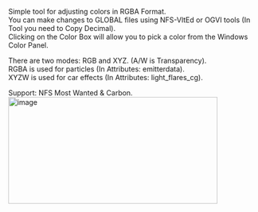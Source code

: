 Simple tool for adjusting colors in RGBA Format.  
You can make changes to GLOBAL files using NFS-VltEd or OGVI tools (In Tool you need to Copy Decimal).  
Clicking on the Color Box will allow you to pick a color from the Windows Color Panel. 

There are two modes: RGB and XYZ. (A/W is Transparency).  
RGBA is used for particles (In Attributes: emitterdata).  
XYZW is used for car effects (In Attributes: light_flares_cg).  

Support: NFS Most Wanted & Carbon.  
<img width="420" height="215" alt="image" src="https://github.com/user-attachments/assets/1f7f4ab3-2979-4a9a-895e-96f178ec6778" />
